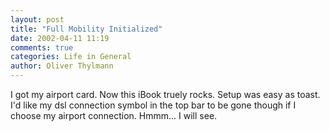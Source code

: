 ```yaml
---
layout: post
title: "Full Mobility Initialized"
date: 2002-04-11 11:19
comments: true
categories: Life in General
author: Oliver Thylmann
---
```



I got my airport card. Now this iBook truely rocks. Setup was easy as toast. I'd like my dsl connection symbol in the top bar to be gone though if I choose my airport connection. Hmmm... I will see.


